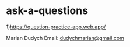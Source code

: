 # ask-a-questions

1)https://question-practice-app.web.app/


Marian Dudych
Email: dudychmarian@gmail.com

